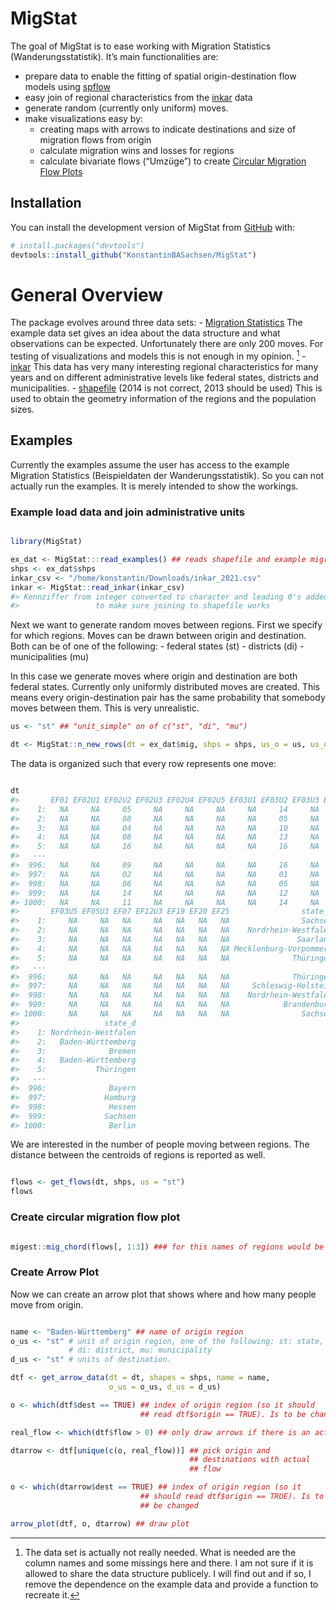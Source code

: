 
<!-- README.md is generated from README.Rmd. Please edit that file -->

# MigStat

The goal of MigStat is to ease working with Migration Statistics
(Wanderungsstatistik). It’s main functionalities are:

-   prepare data to enable the fitting of spatial origin-destination
    flow models using
    [spflow](https://cran.r-project.org/web/packages/spflow/index.html)
-   easy join of regional characteristics from the
    [inkar](https://www.inkar.de/) data
-   generate random (currently only uniform) moves.
-   make visualizations easy by:
    -   creating maps with arrows to indicate destinations and size of
        migration flows from origin
    -   calculate migration wins and losses for regions
    -   calculate bivariate flows (“Umzüge”) to create [Circular
        Migration Flow
        Plots](https://www.r-bloggers.com/2014/03/circular-migration-flow-plots-in-r/)

## Installation

You can install the development version of MigStat from
[GitHub](https://github.com/) with:

``` r
# install.packages("devtools")
devtools::install_github("KonstantinBASachsen/MigStat")
```

# General Overview

The package evolves around three data sets: - [Migration
Statistics](https://www.forschungsdatenzentrum.de/de/10-21242-12711-2013-00-00-1-1-0)
The example data set gives an idea about the data structure and what
observations can be expected. Unfortunately there are only 200 moves.
For testing of visualizations and models this is not enough in my
opinion. [^1] - [inkar](https://www.inkar.de/) This data has very many
interesting regional characteristics for many years and on different
administrative levels like federal states, districts and
municipalities. -
[shapefile](https://daten.gdz.bkg.bund.de/produkte/vg/vg250-ew_ebenen_1231/2014/vg250-ew_12-31.utm32s.shape.ebenen.zip)
(2014 is not correct, 2013 should be used) This is used to obtain the
geometry information of the regions and the population sizes.

## Examples

Currently the examples assume the user has access to the example
Migration Statistics (Beispieldaten der Wanderungsstatistik). So you can
not actually run the examples. It is merely intended to show the
workings.

### Example load data and join administrative units

``` r

library(MigStat)

ex_dat <- MigStat:::read_examples() ## reads shapefile and example migration statistics
shps <- ex_dat$shps
inkar_csv <- "/home/konstantin/Downloads/inkar_2021.csv"
inkar <- MigStat::read_inkar(inkar_csv)
#> Kennziffer from integer converted to character and leading 0's added 
#>                 to make sure joining to shapefile works
```

Next we want to generate random moves between regions. First we specify
for which regions. Moves can be drawn between origin and destination.
Both can be of one of the following: - federal states (st) - districts
(di) - municipalities (mu)

In this case we generate moves where origin and destination are both
federal states. Currently only uniformly distributed moves are created.
This means every origin-destination pair has the same probability that
somebody moves between them. This is very unrealistic.

``` r
us <- "st" ## "unit_simple" on of c("st", "di", "mu")

dt <- MigStat::n_new_rows(dt = ex_dat$mig, shps = shps, us_o = us, us_d = us, n = 1000)
```

The data is organized such that every row represents one move:

``` r

dt
#>       EF01 EF02U1 EF02U2 EF02U3 EF02U4 EF02U5 EF03U1 EF03U2 EF03U3 EF03U4
#>    1:   NA     NA     05     NA     NA     NA     NA     14     NA     NA
#>    2:   NA     NA     08     NA     NA     NA     NA     05     NA     NA
#>    3:   NA     NA     04     NA     NA     NA     NA     10     NA     NA
#>    4:   NA     NA     08     NA     NA     NA     NA     13     NA     NA
#>    5:   NA     NA     16     NA     NA     NA     NA     16     NA     NA
#>   ---                                                                    
#>  996:   NA     NA     09     NA     NA     NA     NA     16     NA     NA
#>  997:   NA     NA     02     NA     NA     NA     NA     01     NA     NA
#>  998:   NA     NA     06     NA     NA     NA     NA     05     NA     NA
#>  999:   NA     NA     14     NA     NA     NA     NA     12     NA     NA
#> 1000:   NA     NA     11     NA     NA     NA     NA     14     NA     NA
#>       EF03U5 EF05U3 EF07 EF12U3 EF19 EF20 EF25                state_o
#>    1:     NA     NA   NA     NA   NA   NA   NA                Sachsen
#>    2:     NA     NA   NA     NA   NA   NA   NA    Nordrhein-Westfalen
#>    3:     NA     NA   NA     NA   NA   NA   NA               Saarland
#>    4:     NA     NA   NA     NA   NA   NA   NA Mecklenburg-Vorpommern
#>    5:     NA     NA   NA     NA   NA   NA   NA              Thüringen
#>   ---                                                                
#>  996:     NA     NA   NA     NA   NA   NA   NA              Thüringen
#>  997:     NA     NA   NA     NA   NA   NA   NA     Schleswig-Holstein
#>  998:     NA     NA   NA     NA   NA   NA   NA    Nordrhein-Westfalen
#>  999:     NA     NA   NA     NA   NA   NA   NA            Brandenburg
#> 1000:     NA     NA   NA     NA   NA   NA   NA                Sachsen
#>                   state_d
#>    1: Nordrhein-Westfalen
#>    2:   Baden-Württemberg
#>    3:              Bremen
#>    4:   Baden-Württemberg
#>    5:           Thüringen
#>   ---                    
#>  996:              Bayern
#>  997:             Hamburg
#>  998:              Hessen
#>  999:             Sachsen
#> 1000:              Berlin
```

We are interested in the number of people moving between regions. The
distance between the centroids of regions is reported as well.

``` r

flows <- get_flows(dt, shps, us = "st")
flows
```

### Create circular migration flow plot

``` r

migest::mig_chord(flows[, 1:3]) ### for this names of regions would be nice
```

### Create Arrow Plot

Now we can create an arrow plot that shows where and how many people
move from origin.

``` r

name <- "Baden-Württemberg" ## name of origin region
o_us <- "st" # unit of origin region, one of the following: st: state,
             # di: district, mu: municipality
d_us <- "st" # units of destination. 

dtf <- get_arrow_data(dt = dt, shapes = shps, name = name,
                      o_us = o_us, d_us = d_us)

o <- which(dtf$dest == TRUE) ## index of origin region (so it should
                             ## read dtf$origin == TRUE). Is to be changed

real_flow <- which(dtf$flow > 0) ## only draw arrows if there is an actual flow

dtarrow <- dtf[unique(c(o, real_flow))] ## pick origin and
                                        ## destinations with actual
                                        ## flow

o <- which(dtarrow$dest == TRUE) ## index of origin region (so it
                             ## should read dtf$origin == TRUE). Is to
                             ## be changed

arrow_plot(dtf, o, dtarrow) ## draw plot
```

[^1]: The data set is actually not really needed. What is needed are the
    column names and some missings here and there. I am not sure if it
    is allowed to share the data structure publicely. I will find out
    and if so, I remove the dependence on the example data and provide a
    function to recreate it.
